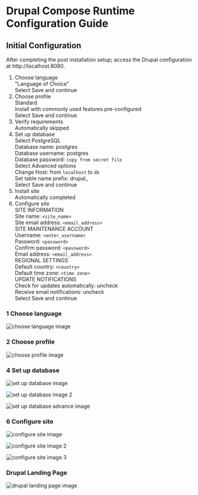 # Drupal Compose Runtime Configuration Guide


## Initial Configuration


After completing the post installation setup; access the Drupal 
configuration at http://localhost:8080.


1. Choose language  
   "Language of Choice"  
   Select Save and continue  
2. Choose profile  
   Standard  
   Install with commonly used features pre-configured  
   Select Save and continue  
3. Verify requirements  
   Automatically skipped  
4. Set up database  
   Select PostgreSQL  
   Database name: postgres  
   Database username: postgres  
   Database password: `copy from secret file`  
   Select Advanced options  
   Change Host: from `localhost` to `db`  
   Set table name prefix: drupal_  
   Select Save and continue  
5. Install site  
   Automatically completed  
6. Configure site  
   SITE INFORMATION  
     Site name: `<site_name>`  
     Site email address: `<email_address>`  
   SITE MAINTENANCE ACCOUNT  
     Username: `<enter_username>`  
     Password: `<password>`  
     Confirm password: `<password>`  
     Email address: `<email_address>`  
   REGIONAL SETTINGS  
     Default country: `<country>`  
     Default time zone: `<time zone>`  
  UPDATE NOTIFICATIONS  
     Check for updates automatically: uncheck  
     Receive email notifications: uncheck  
  Select Save and continue  


### 1 Choose language


![choose language image](image/drupal_1_choose_language "Choose language")


### 2 Choose profile


![choose profile image](image/drupal_2_choose_profile "Choose profile")


### 4 Set up database


![set up database image](image/drupal_4_set_up_database "Set up database")

![set up database image 2](image/drupal_4_set_up_database_2 "Set up database continued")

![set up database advance image](image/drupal_4_set_up_database_advance "Set up database advance options")


### 6 Configure site


![configure site image](image/drupal_6_configure_site "Configure site")

![configure site image 2](image/drupal_6_configure_site_2 "Configure site continued")

![configure site image 3](image/drupal_6_configure_site_3 "Configure site continued")


### Drupal Landing Page


![drupal landing page image](image/drupal_landing_page "Drupal landing page")
